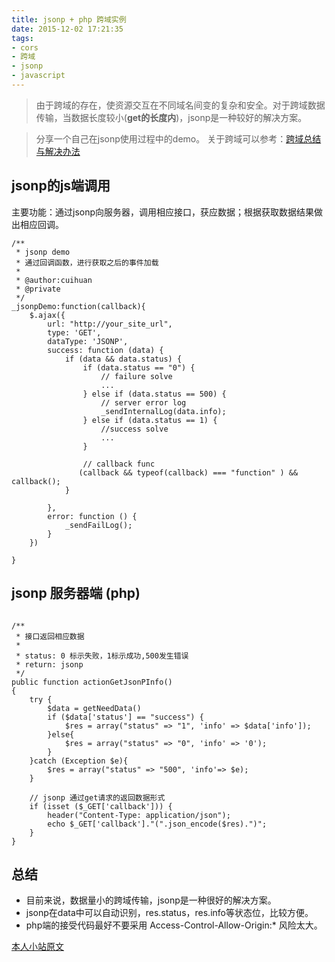 ```yaml
---
title: jsonp + php 跨域实例 
date: 2015-12-02 17:21:35
tags: 
- cors
- 跨域
- jsonp
- javascript
---
```

> 由于跨域的存在，使资源交互在不同域名间变的复杂和安全。对于跨域数据传输，当数据长度较小(**get的长度内**)，jsonp是一种较好的解决方案。

> 分享一个自己在jsonp使用过程中的demo。
关于跨域可以参考：[跨域总结与解决办法]( http://www.cnblogs.com/rainman/archive/2011/02/20/1959325.html)

## jsonp的js端调用
主要功能：通过jsonp向服务器，调用相应接口，获应数据；根据获取数据结果做出相应回调。

```
/**
 * jsonp demo
 * 通过回调函数，进行获取之后的事件加载
 *
 * @author:cuihuan
 * @private
 */
_jsonpDemo:function(callback){
    $.ajax({
        url: "http://your_site_url",
        type: 'GET',
        dataType: 'JSONP',
        success: function (data) {
            if (data && data.status) {
                if (data.status == "0") {
                    // failure solve
                    ...
                } else if (data.status == 500) {
                    // server error log
                    _sendInternalLog(data.info);
                } else if (data.status == 1) {
                    //success solve 
                    ...
                }
                
                // callback func
               (callback && typeof(callback) === "function" ) && callback(); 
            }

        },
        error: function () {
            _sendFailLog();
        }
    })

}

```

## jsonp 服务器端 (php)
```

/**
 * 接口返回相应数据
 *
 * status: 0 标示失败，1标示成功,500发生错误
 * return: jsonp 
 */
public function actionGetJsonPInfo()
{
    try {
        $data = getNeedData()
        if ($data['status'] == "success") {
            $res = array("status" => "1", 'info' => $data['info']);
        }else{
            $res = array("status" => "0", 'info' => '0');
        }
    }catch (Exception $e){
        $res = array("status" => "500", 'info'=> $e);
    }

    // jsonp 通过get请求的返回数据形式
    if (isset ($_GET['callback'])) {
        header("Content-Type: application/json");
        echo $_GET['callback']."(".json_encode($res).")";
    }
}

```

## 总结
- 目前来说，数据量小的跨域传输，jsonp是一种很好的解决方案。
- jsonp在data中可以自动识别，res.status，res.info等状态位，比较方便。
- php端的接受代码最好不要采用 Access-Control-Allow-Origin:* 风险太大。

[ 本人小站原文 ](http://cuihuan.net/?p=278)

